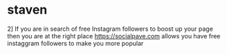 # staven
 2] If you are in search of free Instagram followers to boost up your page then you are at the right place https://socialpave.com allows you have free instaggram followers to make you more popular
